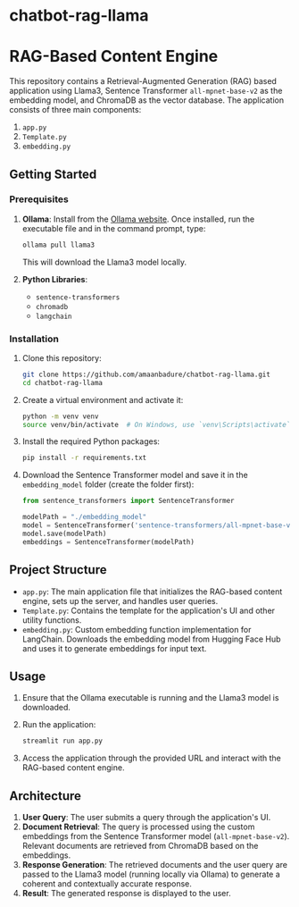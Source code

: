# chatbot-rag-llama

# RAG-Based Content Engine

This repository contains a Retrieval-Augmented Generation (RAG) based application using Llama3, Sentence Transformer `all-mpnet-base-v2` as the embedding model, and ChromaDB as the vector database. The application consists of three main components:

1. `app.py`
2. `Template.py`
3. `embedding.py`

## Getting Started

### Prerequisites

1. **Ollama**: Install from the [Ollama website](https://www.ollama.com). Once installed, run the executable file and in the command prompt, type:
   ```sh
   ollama pull llama3
   ```
   This will download the Llama3 model locally.

2. **Python Libraries**:
   - `sentence-transformers`
   - `chromadb`
   - `langchain`

### Installation

1. Clone this repository:
   ```sh
   git clone https://github.com/amaanbadure/chatbot-rag-llama.git
   cd chatbot-rag-llama
   ```

2. Create a virtual environment and activate it:
   ```sh
   python -m venv venv
   source venv/bin/activate  # On Windows, use `venv\Scripts\activate`
   ```

3. Install the required Python packages:
   ```sh
   pip install -r requirements.txt
   ```

4. Download the Sentence Transformer model and save it in the `embedding_model` folder (create the folder first):
   ```python
   from sentence_transformers import SentenceTransformer

   modelPath = "./embedding_model"
   model = SentenceTransformer('sentence-transformers/all-mpnet-base-v2')
   model.save(modelPath)
   embeddings = SentenceTransformer(modelPath)
   ```

## Project Structure

- `app.py`: The main application file that initializes the RAG-based content engine, sets up the server, and handles user queries.
- `Template.py`: Contains the template for the application's UI and other utility functions.
- `embedding.py`: Custom embedding function implementation for LangChain. Downloads the embedding model from Hugging Face Hub and uses it to generate embeddings for input text.

## Usage

1. Ensure that the Ollama executable is running and the Llama3 model is downloaded.
2. Run the application:
   ```sh
   streamlit run app.py
   ```

3. Access the application through the provided URL and interact with the RAG-based content engine.

## Architecture

1. **User Query**: The user submits a query through the application's UI.
2. **Document Retrieval**: The query is processed using the custom embeddings from the Sentence Transformer model (`all-mpnet-base-v2`). Relevant documents are retrieved from ChromaDB based on the embeddings.
3. **Response Generation**: The retrieved documents and the user query are passed to the Llama3 model (running locally via Ollama) to generate a coherent and contextually accurate response.
4. **Result**: The generated response is displayed to the user.
